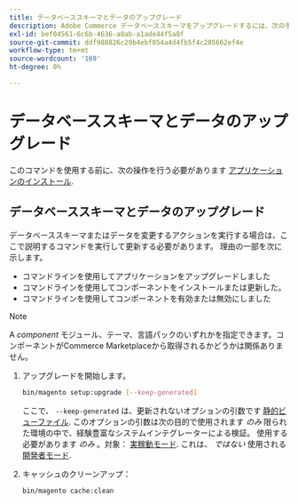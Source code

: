 ```yaml
---
title: データベーススキーマとデータのアップグレード
description: Adobe Commerce データベーススキーマをアップグレードするには、次の手順に従います。
exl-id: bef04561-6c6b-4636-a8ab-a1ade44f5a8f
source-git-commit: ddf988826c29b4ebf054a4d4fb5f4c285662ef4e
workflow-type: tm+mt
source-wordcount: '169'
ht-degree: 0%

---
```


# データベーススキーマとデータのアップグレード

このコマンドを使用する前に、次の操作を行う必要があります [アプリケーションのインストール](../advanced.md).

## データベーススキーマとデータのアップグレード

データベーススキーマまたはデータを変更するアクションを実行する場合は、ここで説明するコマンドを実行して更新する必要があります。 理由の一部を次に示します。

* コマンドラインを使用してアプリケーションをアップグレードしました
* コマンドラインを使用してコンポーネントをインストールまたは更新した。
* コマンドラインを使用してコンポーネントを有効または無効にしました

>[!NOTE]
>
>A *component* モジュール、テーマ、言語パックのいずれかを指定できます。コンポーネントがCommerce Marketplaceから取得されるかどうかは関係ありません。

1. アップグレードを開始します。

   ```bash
   bin/magento setup:upgrade [--keep-generated]
   ```

   ここで、 `--keep-generated` は、更新されないオプションの引数です [静的ビューファイル](../../configuration/cli/static-view-file-deployment.md). このオプションの引数は次の目的で使用されます *のみ* 限られた環境の中で、経験豊富なシステムインテグレーターによる検証。 使用する必要があります *のみ* 。対象： [実稼動モード](../../configuration/bootstrap/application-modes.md#production-mode). これは、 *ではない* 使用される [開発者モード](../../configuration/bootstrap/application-modes.md#developer-mode).

1. キャッシュのクリーンアップ：

   ```bash
   bin/magento cache:clean
   ```
